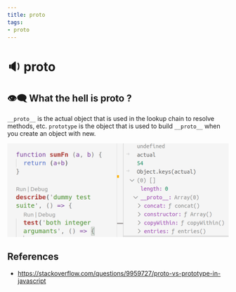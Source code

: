 ```yaml
---
title: proto
tags:
- proto
---
```


# :sound: __proto__

<TagLinks />

## :eye_speech_bubble: What the hell is __proto__ ?

`__proto__` is the actual object that is used in the lookup chain to resolve methods, etc.
`prototype` is the object that is used to build `__proto__` when you create an object with new.

![javascript __proto__](../../assets/tests/js__proto__.png)

## References

* https://stackoverflow.com/questions/9959727/proto-vs-prototype-in-javascript


<Footer />
